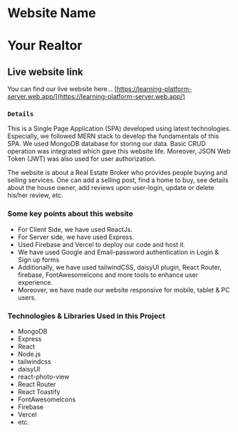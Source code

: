 # Website Name

# Your Realtor

## Live website link

You can find our live website here... [https://learning-platform-server.web.app/](https://learning-platform-server.web.app/)

### `Details`

This is a Single Page Application (SPA) developed using latest technologies. Especially, we followed MERN stack to develop the fundamentals of this SPA. We used MongoDB database for storing our data. Basic CRUD operation was integrated which gave this website life. Moreover, JSON Web Token (JWT) was also used for user authorization. 

The website is about a Real Estate Broker who provides people buying and selling services. One can add a selling post, find a home to buy, see details about the house owner, add reviews upon user-login, update or delete his/her review, etc.

### Some key points about this website

- For Client Side, we have used ReactJs.
- For Server side, we have used Express.
- Used Firebase and Vercel to deploy our code and host it.
- We have used Google and Email-password authentication in Login & Sign up forms
- Additionally, we have used tailwindCSS, daisyUI plugin, React Router, firebase, FontAwesomeIcons and more tools to enhance user experience.
- Moreover, we have made our website responsive for mobile, tablet & PC users.

### Technologies & Libraries Used in this Project

- MongoDB
- Express
- React
- Node.js
- tailwindcss
- daisyUI
- react-photo-view
- React Router
- React Toastify
- FontAwesomeIcons
- Firebase
- Vercel 
- etc.